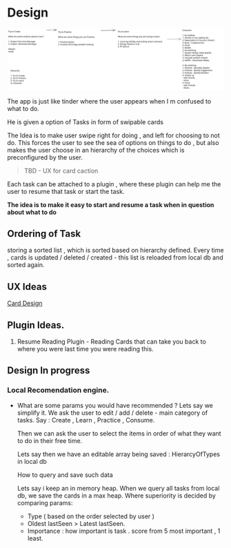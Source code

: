 # Design

![My Algo ](./My%20Algo.excalidraw.svg "App Flow Image")

The app is just like tinder where the user appears when I m confused to what to do.

He is given a option of Tasks in form of swipable cards

The Idea is to make user swipe right for doing , and left for choosing to not do. This forces the user to see the sea of options on things to do , but also makes the user choose in an hierarchy of the choices which is preconfigured by the user.

> TBD - UX for card caction

Each task can be attached to a plugin , where these plugin can help me the user to resume that task or start the task.

<B>The idea is to make it easy to start and resume a task when in question about what to do </B>

## Ordering of Task

storing a sorted list , which is sorted based on hierarchy defined. Every time , cards is updated / deleted / created - this list is reloaded from local db and sorted again.

## UX Ideas

[Card Design ](https://dribbble.com/shots/5409113-Installments)

## Plugin Ideas.

1. Resume Reading Plugin - Reading Cards that can take you back to where you were last time you were reading this.

## Design In progress

### Local Recomendation engine.

- What are some params you would have recommended ?
  Lets say we simplify it. We ask the user to edit / add / delete - main category of tasks.
  Say : Create , Learn , Practice , Consume.

  Then we can ask the user to select the items in order of what they want to do in their free time.

  Lets say then we have an editable array being saved : HierarcyOfTypes in local db

  How to query and save such data

  Lets say i keep an in memory heap. When we query all tasks from local db, we save the cards in a max heap. Where superiority is decided by comparing params:

  - Type ( based on the order selected by user )
  - Oldest lastSeen > Latest lastSeen.
  - Importance : how important is task . score from 5 most important , 1 least.

